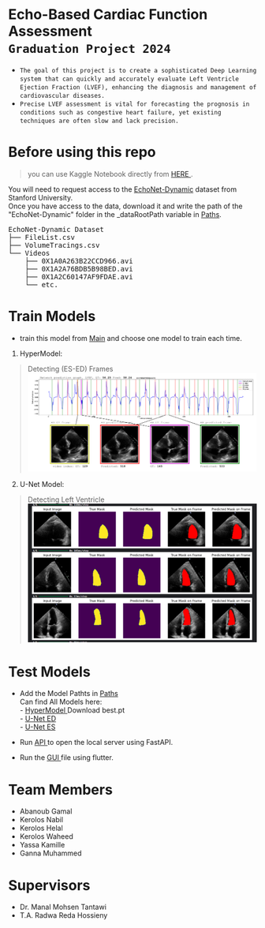 # Echo-Based Cardiac Function Assessment <br> `Graduation Project 2024`

- `The goal of this project is to create a sophisticated Deep Learning system that can quickly and accurately evaluate Left Ventricle Ejection Fraction (LVEF), enhancing the diagnosis and management of cardiovascular diseases.` 
- `Precise LVEF assessment is vital for forecasting the prognosis in conditions such as congestive heart failure, yet existing techniques are often slow and lack precision.`


# Before using this repo
> you can use Kaggle Notebook directly from <a href="https://www.kaggle.com/code/abanoubgamal/gp-notebook"> HERE </a>.

You will need to request access to the 
<a href = 'https://echonet.github.io/dynamic'>EchoNet-Dynamic</a>
dataset from Stanford University. </br>
Once you have access to the data, download it and write the path of the "EchoNet-Dynamic" folder in the _dataRootPath variable in
<a href = "https://github.com/AbanoubGamalll/Echo-Based-Cardiac-Function-Assessment/blob/main/Model/Paths.py">Paths</a>.

<pre>
EchoNet-Dynamic Dataset
├── FileList.csv
├── VolumeTracings.csv
└── Videos
    ├── 0X1A0A263B22CCD966.avi
    ├── 0X1A2A76BDB5B98BED.avi
    ├── 0X1A2C60147AF9FDAE.avi
    └── etc.
</pre>

# Train Models
- train this model from 
 <a href = "https://github.com/AbanoubGamalll/Echo-Based-Cardiac-Function-Assessment/blob/main/Model/Main.py">Main</a>
and choose one model to train each time.

1) HyperModel:
> Detecting (ES-ED) Frames <br>
![alt results](https://github.com/AbanoubGamalll/Echo-Based-Cardiac-Function-Assessment/blob/main/Media/HeartCycle.png)

2) U-Net Model:
> Detecting Left Ventricle <br>
![alt results](https://github.com/AbanoubGamalll/Echo-Based-Cardiac-Function-Assessment/blob/main/Media/DetectingLV.png)


# Test Models
- Add the Model Pathts in <a href = "https://github.com/AbanoubGamalll/Echo-Based-Cardiac-Function-Assessment/blob/main/Model/Paths.py">Paths</a> <br>
Can find All Models here: <br>
        - <a href = https://www.kaggle.com/models/abanoubgamal/u-net/Keras/transformer/1> HyperModel </a> Download best.pt <br> 
        - <a href = https://www.kaggle.com/models/abanoubgamal/u-net/Keras/ed/1> U-Net ED </a> <br>
        - <a href = https://www.kaggle.com/models/abanoubgamal/u-net/Keras/es/1>  U-Net ES </a> <br>

- Run
<a href = "https://github.com/AbanoubGamalll/Echo-Based-Cardiac-Function-Assessment/blob/main/Model/Api.py"> API </a>
to open the local server using FastAPI.
- Run the <a href = "https://github.com/AbanoubGamalll/Echo-Based-Cardiac-Function-Assessment/blob/main/GUI"> GUI </a>
file using flutter.

# Team Members
- Abanoub Gamal
- Kerolos Nabil
- Kerolos Helal
- Kerolos Waheed
- Yassa Kamille
- Ganna Muhammed

# Supervisors
- Dr. Manal Mohsen Tantawi
- T.A. Radwa Reda Hossieny
